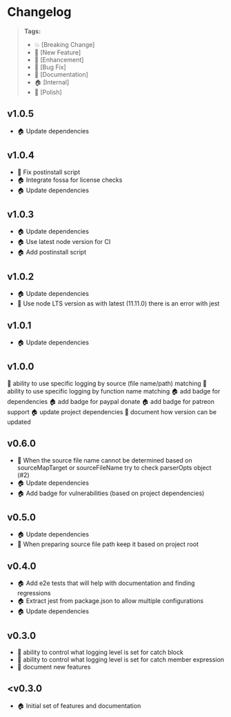 # Changelog

> **Tags:**
> - :boom:       [Breaking Change]
> - :rocket:     [New Feature]
> - :lollipop:   [Enhancement]
> - :bug:        [Bug Fix]
> - :memo:       [Documentation]
> - :house:      [Internal]
> - :nail_care:  [Polish]


## v1.0.5
* :house: Update dependencies


## v1.0.4
* :bug: Fix postinstall script
* :house: Integrate fossa for license checks
* :house: Update dependencies


## v1.0.3
* :house: Update dependencies
* :house: Use latest node version for CI
* :house: Add postinstall script


## v1.0.2
* :house: Update dependencies
* :bug: Use node LTS version as with latest (11.11.0) there is an error with jest


## v1.0.1
* :house: Update dependencies


## v1.0.0
:rocket: ability to use specific logging by source (file name/path) matching
:rocket: ability to use specific logging by function name matching
:house: add badge for dependencies
:house: add badge for paypal donate
:house: add badge for patreon support
:house: update project dependencies
:memo: document how version can be updated


## v0.6.0
* :lollipop: When the source file name cannot be determined based on sourceMapTarget or sourceFileName try to check parserOpts object (#2)
* :house: Update dependencies
* :house: Add badge for vulnerabilities (based on project dependencies)


## v0.5.0
* :house: Update dependencies
* :rocket: When preparing source file path keep it based on project root


## v0.4.0
* :house: Add e2e tests that will help with documentation and finding regressions
* :house: Extract jest from package.json to allow multiple configurations
* :house: Update dependencies


## v0.3.0
* :rocket: ability to control what logging level is set for catch block
* :rocket: ability to control what logging level is set for catch member expression
* :memo: document new features


## <v0.3.0
* :house: Initial set of features and documentation